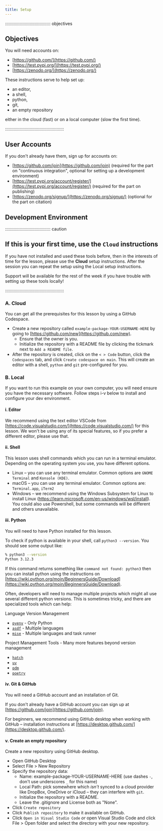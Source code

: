 ```yaml
---
title: Setup
---
```


::::::::::::::::::::::::::::::::::::: objectives

## Objectives

You will need accounts on:

- [https://github.com/](https://github.com/)
- [https://test.pypi.org/](https://test.pypi.org/)
- [https://zenodo.org/](https://zenodo.org/)

These instructions serve to help set up:

- an editor,
- a shell,
- python,
- git,
- an empty repository

either in the cloud (fast) or on a local computer (slow the first time).

::::::::::::::::::::::::::::::::::::::::::::::::

## User Accounts

If you don't already have them, sign up for accounts on:

- [https://github.com/join](https://github.com/join) (required for the part on "continuous integration", optional for setting up a development environment)
- [https://test.pypi.org/account/register/](https://test.pypi.org/account/register/) (required for the part on publishing)
- [https://zenodo.org/signup/](https://zenodo.org/signup/) (optional for the part on citation)

## Development Environment

::::::::::::::::::::::::::::::::::::: caution

## If this is your first time, use the `Cloud` instructions

If you have not installed and used these tools before, then in the interests of time for the lesson, please use the **Cloud** setup instructions. After the session you can repeat the setup using the Local setup instructions.

Support will be available for the rest of the week if you have trouble with setting up these tools locally!

::::::::::::::::::::::::::::::::::::::::::::::::

### A. Cloud

You can get all the prerequisites for this lesson by using a GitHub Codespace.

- Create a new repository called `example-package-YOUR-USERNAME-HERE`
  by going to [https://github.com/new](https://github.com/new).
  - Ensure that the owner is you.
  - Initialize the repository with a README file by clicking the tickmark next to `Add a README file`.
- After the repository is created, click on the `< > Code` button, click the `Codespaces` tab, and click `Create codespace on main`. This will create an editor with a shell, `python` and `git` pre-configured for you.

### B. Local

If you want to run this example on your own computer, you will need ensure you have the necessary software. Follow steps i-v below to install and configure your dev environment.

#### i. Editor

We recommend using the text editor VSCode from [https://code.visualstudio.com/](https://code.visualstudio.com/) for this lesson. We won't be using any of its special features, so if you prefer a different editor, please use that.

#### ii. Shell

This lesson uses shell commands which you can run in a terminal emulator. Depending on the operating system you use, you have different options.

- Linux – you can use any terminal emulator. Common options are `GNOME Terminal` and `Konsole (KDE)`.
- macOS – you can use any terminal emulator. Common options are: `Terminal.app`, `iTerm2`
- Windows – we recommend using the Windows Subsystem for Linux to install Linux (https://learn.microsoft.com/en-us/windows/wsl/install). You could also use Powershell, but some commands will be different and others unavailable.

#### iii. Python

You will need to have Python installed for this lesson.

To check if python is available in your shell, call `python3 --version`. You should see some output like:

```bash
% python3 --version
Python 3.12.3
```

If this command returns something like `command not found: python3` then you can install python using
the instructions on [https://wiki.python.org/moin/BeginnersGuide/Download](https://wiki.python.org/moin/BeginnersGuide/Download).

Often, developers will need to manage multiple projects which might all use several different python versions.
This is sometimes tricky, and there are specialized tools which can help:

Language Version Management

- [`pyenv`](https://github.com/pyenv/pyenv) - Only Python
- [`asdf`](https://asdf-vm.com/) - Multiple languages
- [`mise`](https://mise.jdx.dev/lang/python) - Multiple languages and task runner

Project Management Tools - Many more features beyond version management

- [`hatch`](https://hatch.pypa.io/latest/)
- [`uv`](https://docs.astral.sh/uv/)
- [`pdm`](https://pdm-project.org/en/latest/)
- [`poetry`](https://python-poetry.org)

#### iv. Git & GitHub

You will need a GitHub account and an installation of Git.

If you don't already have a GitHub account you can sign up at [https://github.com/join](https://github.com/join).

For beginners, we recommend using GitHub desktop when working with GitHub – installation instructions at [https://desktop.github.com/](https://desktop.github.com/).

#### v. Create an empty repository

Create a new repository using GitHub desktop.

- Open GitHub Desktop
- Select File > New Repository
- Specify the repository data:
  - Name: example-package-YOUR-USERNAME-HERE (use dashes `-`, don't use underscores `_` for this name)
  - Local Path: pick somewhere which _isn't_ synced to a cloud provider like DropBox, OneDrive or iCloud – they can interfere with `git`.
  - Initialize the repository with a README.
  - Leave the .gitignore and License both as "None".
- Click `Create repository`
- Click `Publish repository` to make it available on GitHub.
- Click `Open in Visual Studio Code` _or_ open Visual Studio Code and click File > Open folder and select the directory with your new repository.
